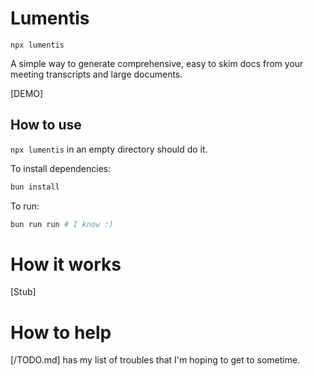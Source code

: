 # Lumentis

`npx lumentis`

A simple way to generate comprehensive, easy to skim docs from your meeting transcripts and large documents.

[DEMO]

## How to use

`npx lumentis` in an empty directory should do it.

To install dependencies:

```bash
bun install
```

To run:

```bash
bun run run # I know :)
```

# How it works

[Stub]

# How to help

[/TODO.md] has my list of troubles that I'm hoping to get to sometime.
